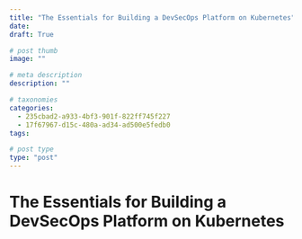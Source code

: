 ```yaml
---
title: "The Essentials for Building a DevSecOps Platform on Kubernetes"
date: 
draft: True

# post thumb
image: ""

# meta description
description: ""

# taxonomies
categories:
  - 235cbad2-a933-4bf3-901f-822ff745f227
  - 17f67967-d15c-480a-ad34-ad500e5fedb0
tags:

# post type
type: "post"
---
```


# The Essentials for Building a DevSecOps Platform on Kubernetes